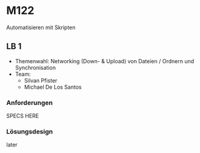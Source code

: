 # M122
Automatisieren mit Skripten

## LB 1

 - Themenwahl: Networking (Down- & Upload) von Dateien / Ordnern und Synchronisation
 - Team: 
    - Silvan Pfister
    - Michael De Los Santos

### Anforderungen

 SPECS HERE
 
### Lösungsdesign

later
